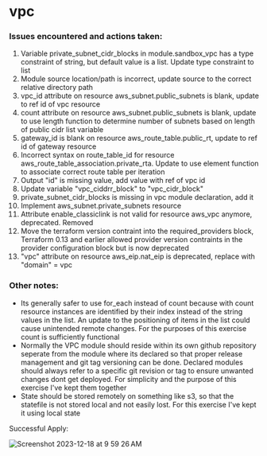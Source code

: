 # vpc

### Issues encountered and actions taken:

1. Variable private_subnet_cidr_blocks in module.sandbox_vpc has a type constraint of string, but default value is a list. Update type constraint to list
2. Module source location/path is incorrect, update source to the correct relative directory path
3. vpc_id attribute on resource aws_subnet.public_subnets is blank, update to ref id of vpc resource
4. count attribute on resource aws_subnet.public_subnets is blank, update to use length function to determine number of subnets based on length of public cidr list variable
5. gateway_id is blank on resource aws_route_table.public_rt, update to ref id of gateway resource
6. Incorrect syntax on route_table_id for resource aws_route_table_association.private_rta. Update to use element function to associate correct route table per iteration
7. Output "id" is missing value, add value with ref of vpc id
8. Update variable "vpc_ciddrr_block" to "vpc_cidr_block"
9. private_subnet_cidr_blocks is missing in vpc module declaration, add it
10. Implement aws_subnet.private_subnets resource
11. Attribute enable_classiclink is not valid for resource aws_vpc anymore, deprecated. Removed
12. Move the terraform version contraint into the required_providers block, Terraform 0.13 and earlier allowed provider version contraints in the provider configuration block but is now deprecated
13. "vpc" attribute on resource aws_eip.nat_eip is deprecated, replace with "domain" = vpc

### Other notes:

- Its generally safer to use for_each instead of count because with count resource instances are identified by their index instead of the string values in the list. An update to the positioning of items in the list could cause unintended remote changes. For the purposes of this exercise count is sufficiently functional
- Normally the VPC module should reside within its own github repository seperate from the module where its declared so that proper release management and git tag versioning can be done. Declared modules should always refer to a specific git revision or tag to ensure unwanted changes dont get deployed. For simplicity and the purpose of this exercise I've kept them together
- State should be stored remotely on something like s3, so that the statefile is not stored local and not easily lost. For this exercise I've kept it using local state

Successful Apply:

![Screenshot 2023-12-18 at 9 59 26 AM](https://github.com/nciaccio-cisco/vpc/assets/124817502/fc61b1a3-87e2-4d13-9153-6f0a069e39e0)

